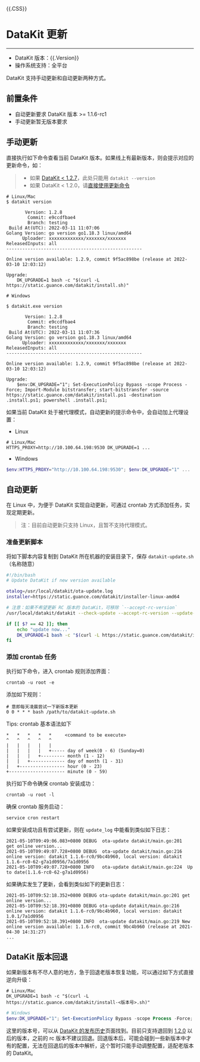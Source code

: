 {{.CSS}}
# DataKit 更新
---

- DataKit 版本：{{.Version}}
- 操作系统支持：全平台

DataKit 支持手动更新和自动更新两种方式。

## 前置条件

- 自动更新要求 DataKit 版本 >= 1.1.6-rc1
- 手动更新暂无版本要求

## 手动更新

直接执行如下命令查看当前 DataKit 版本。如果线上有最新版本，则会提示对应的更新命令，如：

> - 如果 [DataKit < 1.2.7](changelog.md#cl-1.2.7)，此处只能用 `datakit --version`
> - 如果 DataKit < 1.2.0，请[直接使用更新命令](changelog.md#cl-1.2.0-break-changes)

```shell
# Linux/Mac
$ datakit version

       Version: 1.2.8
        Commit: e9ccdfbae4
        Branch: testing
 Build At(UTC): 2022-03-11 11:07:06
Golang Version: go version go1.18.3 linux/amd64
      Uploader: xxxxxxxxxxxxx/xxxxxxx/xxxxxxx
ReleasedInputs: all
---------------------------------------------------

Online version available: 1.2.9, commit 9f5ac898be (release at 2022-03-10 12:03:12)

Upgrade:
    DK_UPGRADE=1 bash -c "$(curl -L https://static.guance.com/datakit/install.sh)"

# Windows

$ datakit.exe version

       Version: 1.2.8
        Commit: e9ccdfbae4
        Branch: testing
 Build At(UTC): 2022-03-11 11:07:36
Golang Version: go version go1.18.3 linux/amd64
      Uploader: xxxxxxxxxxxxx/xxxxxxx/xxxxxxx
ReleasedInputs: all
---------------------------------------------------

Online version available: 1.2.9, commit 9f5ac898be (release at 2022-03-10 12:03:12)

Upgrade:
    $env:DK_UPGRADE="1"; Set-ExecutionPolicy Bypass -scope Process -Force; Import-Module bitstransfer; start-bitstransfer -source https://static.guance.com/datakit/install.ps1 -destination .install.ps1; powershell .install.ps1;
```

如果当前 DataKit 处于被代理模式，自动更新的提示命令中，会自动加上代理设置：

- Linux

```shell
# Linux/Mac
HTTPS_PROXY=http://10.100.64.198:9530 DK_UPGRADE=1 ...
```

- Windows

```powershell
$env:HTTPS_PROXY="http://10.100.64.198:9530"; $env:DK_UPGRADE="1" ...
```

## 自动更新

在 Linux 中，为便于 DataKit 实现自动更新，可通过 crontab 方式添加任务，实现定期更新。

> 注：目前自动更新只支持 Linux，且暂不支持代理模式。

### 准备更新脚本

将如下脚本内容复制到 DataKit 所在机器的安装目录下，保存 `datakit-update.sh`（名称随意）

```bash
#!/bin/bash
# Update DataKit if new version available

otalog=/usr/local/datakit/ota-update.log
installer=https://static.guance.com/datakit/installer-linux-amd64

# 注意：如果不希望更新 RC 版本的 DataKit，可移除 `--accept-rc-version`
/usr/local/datakit/datakit --check-update --accept-rc-version --update-log $otalog

if [[ $? == 42 ]]; then
	echo "update now..."
	DK_UPGRADE=1 bash -c "$(curl -L https://static.guance.com/datakit/install.sh)"
fi
```

### 添加 crontab 任务

执行如下命令，进入 crontab 规则添加界面：

```shell
crontab -u root -e
```

添加如下规则：

```shell
# 意即每天凌晨尝试一下新版本更新
0 0 * * * bash /path/to/datakit-update.sh
```

Tips: crontab 基本语法如下

```
*   *   *   *   *     <command to be execute>
^   ^   ^   ^   ^
|   |   |   |   |
|   |   |   |   +----- day of week(0 - 6) (Sunday=0)
|   |   |   +--------- month (1 - 12)   
|   |   +------------- day of month (1 - 31)
|   +----------------- hour (0 - 23)   
+--------------------- minute (0 - 59)
```

执行如下命令确保 crontab 安装成功：

```shell
crontab -u root -l
```

确保 crontab 服务启动：

```shell
service cron restart
```

如果安装成功且有尝试更新，则在 `update_log` 中能看到类似如下日志：

```
2021-05-10T09:49:06.083+0800 DEBUG	ota-update datakit/main.go:201	get online version...
2021-05-10T09:49:07.728+0800 DEBUG	ota-update datakit/main.go:216	online version: datakit 1.1.6-rc0/9bc4b960, local version: datakit 1.1.6-rc0-62-g7a1d0956/7a1d0956
2021-05-10T09:49:07.728+0800 INFO	ota-update datakit/main.go:224	Up to date(1.1.6-rc0-62-g7a1d0956)
```

如果确实发生了更新，会看到类似如下的更新日志：

```
2021-05-10T09:52:18.352+0800 DEBUG ota-update datakit/main.go:201 get online version...
2021-05-10T09:52:18.391+0800 DEBUG ota-update datakit/main.go:216 online version: datakit 1.1.6-rc0/9bc4b960, local version: datakit 1.0.1/7a1d0956
2021-05-10T09:52:18.391+0800 INFO  ota-update datakit/main.go:219 New online version available: 1.1.6-rc0, commit 9bc4b960 (release at 2021-04-30 14:31:27)
...
``` 

## DataKit 版本回退

如果新版本有不尽人意的地方，急于回退老版本恢复功能，可以通过如下方式直接逆向升级：

```shell
# Linux/Mac
DK_UPGRADE=1 bash -c "$(curl -L https://static.guance.com/datakit/install-<版本号>.sh)"
```

```powershell
# Windows
$env:DK_UPGRADE="1"; Set-ExecutionPolicy Bypass -scope Process -Force; Import-Module bitstransfer; start-bitstransfer -source https://static.guance.com/datakit/install-<版本号>.ps1 -destination .install.ps1; powershell .install.ps1;
```

这里的版本号，可以从 [DataKit 的发布历史](changelog.md)页面找到。目前只支持退回到 [1.2.0](changelog.md#cl-1.2.0) 以后的版本，之前的 rc 版本不建议回退。回退版本后，可能会碰到一些新版本中才有的配置，无法在回退后的版本中解析，这个暂时只能手动调整配置，适配老版本的 DataKit。
